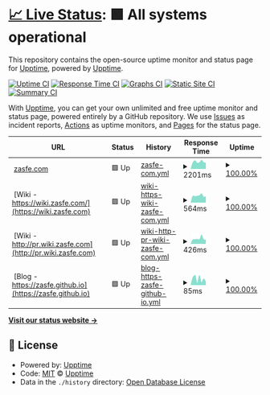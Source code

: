 # [📈 Live Status](https://demo.upptime.js.org): <!--live status--> **🟩 All systems operational**

This repository contains the open-source uptime monitor and status page for [Upptime](https://upptime.js.org), powered by [Upptime](https://github.com/upptime/upptime).

[![Uptime CI](https://github.com/zasfe/upptime2/workflows/Uptime%20CI/badge.svg)](https://github.com/zasfe/upptime2/actions?query=workflow%3A%22Uptime+CI%22)
[![Response Time CI](https://github.com/zasfe/upptime2/workflows/Response%20Time%20CI/badge.svg)](https://github.com/zasfe/upptime2/actions?query=workflow%3A%22Response+Time+CI%22)
[![Graphs CI](https://github.com/zasfe/upptime2/workflows/Graphs%20CI/badge.svg)](https://github.com/zasfe/upptime2/actions?query=workflow%3A%22Graphs+CI%22)
[![Static Site CI](https://github.com/zasfe/upptime2/workflows/Static%20Site%20CI/badge.svg)](https://github.com/zasfe/upptime2/actions?query=workflow%3A%22Static+Site+CI%22)
[![Summary CI](https://github.com/zasfe/upptime2/workflows/Summary%20CI/badge.svg)](https://github.com/zasfe/upptime2/actions?query=workflow%3A%22Summary+CI%22)

With [Upptime](https://upptime.js.org), you can get your own unlimited and free uptime monitor and status page, powered entirely by a GitHub repository. We use [Issues](https://github.com/upptime/upptime/issues) as incident reports, [Actions](https://github.com/zasfe/upptime2/actions) as uptime monitors, and [Pages](https://demo.upptime.js.org) for the status page.

<!--start: status pages-->
<!-- This summary is generated by Upptime (https://github.com/upptime/upptime) -->
<!-- Do not edit this manually, your changes will be overwritten -->
<!-- prettier-ignore -->
| URL | Status | History | Response Time | Uptime |
| --- | ------ | ------- | ------------- | ------ |
| <img alt="" src="https://zasfe.github.io/assets/logo.ico/favicon.ico" height="13"> [zasfe.com](https://zasfe.com) | 🟩 Up | [zasfe-com.yml](https://github.com/zasfe/upptime2/commits/HEAD/history/zasfe-com.yml) | <details><summary><img alt="Response time graph" src="./graphs/zasfe-com/response-time-week.png" height="20"> 2201ms</summary><br><a href="https://upptime.zasfe.com/history/zasfe-com"><img alt="Response time 3108" src="https://img.shields.io/endpoint?url=https%3A%2F%2Fraw.githubusercontent.com%2Fzasfe%2Fupptime2%2FHEAD%2Fapi%2Fzasfe-com%2Fresponse-time.json"></a><br><a href="https://upptime.zasfe.com/history/zasfe-com"><img alt="24-hour response time 2700" src="https://img.shields.io/endpoint?url=https%3A%2F%2Fraw.githubusercontent.com%2Fzasfe%2Fupptime2%2FHEAD%2Fapi%2Fzasfe-com%2Fresponse-time-day.json"></a><br><a href="https://upptime.zasfe.com/history/zasfe-com"><img alt="7-day response time 2201" src="https://img.shields.io/endpoint?url=https%3A%2F%2Fraw.githubusercontent.com%2Fzasfe%2Fupptime2%2FHEAD%2Fapi%2Fzasfe-com%2Fresponse-time-week.json"></a><br><a href="https://upptime.zasfe.com/history/zasfe-com"><img alt="30-day response time 2147" src="https://img.shields.io/endpoint?url=https%3A%2F%2Fraw.githubusercontent.com%2Fzasfe%2Fupptime2%2FHEAD%2Fapi%2Fzasfe-com%2Fresponse-time-month.json"></a><br><a href="https://upptime.zasfe.com/history/zasfe-com"><img alt="1-year response time 3108" src="https://img.shields.io/endpoint?url=https%3A%2F%2Fraw.githubusercontent.com%2Fzasfe%2Fupptime2%2FHEAD%2Fapi%2Fzasfe-com%2Fresponse-time-year.json"></a></details> | <details><summary><a href="https://upptime.zasfe.com/history/zasfe-com">100.00%</a></summary><a href="https://upptime.zasfe.com/history/zasfe-com"><img alt="All-time uptime 99.96%" src="https://img.shields.io/endpoint?url=https%3A%2F%2Fraw.githubusercontent.com%2Fzasfe%2Fupptime2%2FHEAD%2Fapi%2Fzasfe-com%2Fuptime.json"></a><br><a href="https://upptime.zasfe.com/history/zasfe-com"><img alt="24-hour uptime 100.00%" src="https://img.shields.io/endpoint?url=https%3A%2F%2Fraw.githubusercontent.com%2Fzasfe%2Fupptime2%2FHEAD%2Fapi%2Fzasfe-com%2Fuptime-day.json"></a><br><a href="https://upptime.zasfe.com/history/zasfe-com"><img alt="7-day uptime 100.00%" src="https://img.shields.io/endpoint?url=https%3A%2F%2Fraw.githubusercontent.com%2Fzasfe%2Fupptime2%2FHEAD%2Fapi%2Fzasfe-com%2Fuptime-week.json"></a><br><a href="https://upptime.zasfe.com/history/zasfe-com"><img alt="30-day uptime 100.00%" src="https://img.shields.io/endpoint?url=https%3A%2F%2Fraw.githubusercontent.com%2Fzasfe%2Fupptime2%2FHEAD%2Fapi%2Fzasfe-com%2Fuptime-month.json"></a><br><a href="https://upptime.zasfe.com/history/zasfe-com"><img alt="1-year uptime 99.96%" src="https://img.shields.io/endpoint?url=https%3A%2F%2Fraw.githubusercontent.com%2Fzasfe%2Fupptime2%2FHEAD%2Fapi%2Fzasfe-com%2Fuptime-year.json"></a></details>
| <img alt="" src="https://zasfe.github.io/assets/logo.ico/favicon.ico" height="13"> [Wiki - https://wiki.zasfe.com/](https://wiki.zasfe.com) | 🟩 Up | [wiki-https-wiki-zasfe-com.yml](https://github.com/zasfe/upptime2/commits/HEAD/history/wiki-https-wiki-zasfe-com.yml) | <details><summary><img alt="Response time graph" src="./graphs/wiki-https-wiki-zasfe-com/response-time-week.png" height="20"> 564ms</summary><br><a href="https://upptime.zasfe.com/history/wiki-https-wiki-zasfe-com"><img alt="Response time 567" src="https://img.shields.io/endpoint?url=https%3A%2F%2Fraw.githubusercontent.com%2Fzasfe%2Fupptime2%2FHEAD%2Fapi%2Fwiki-https-wiki-zasfe-com%2Fresponse-time.json"></a><br><a href="https://upptime.zasfe.com/history/wiki-https-wiki-zasfe-com"><img alt="24-hour response time 667" src="https://img.shields.io/endpoint?url=https%3A%2F%2Fraw.githubusercontent.com%2Fzasfe%2Fupptime2%2FHEAD%2Fapi%2Fwiki-https-wiki-zasfe-com%2Fresponse-time-day.json"></a><br><a href="https://upptime.zasfe.com/history/wiki-https-wiki-zasfe-com"><img alt="7-day response time 564" src="https://img.shields.io/endpoint?url=https%3A%2F%2Fraw.githubusercontent.com%2Fzasfe%2Fupptime2%2FHEAD%2Fapi%2Fwiki-https-wiki-zasfe-com%2Fresponse-time-week.json"></a><br><a href="https://upptime.zasfe.com/history/wiki-https-wiki-zasfe-com"><img alt="30-day response time 550" src="https://img.shields.io/endpoint?url=https%3A%2F%2Fraw.githubusercontent.com%2Fzasfe%2Fupptime2%2FHEAD%2Fapi%2Fwiki-https-wiki-zasfe-com%2Fresponse-time-month.json"></a><br><a href="https://upptime.zasfe.com/history/wiki-https-wiki-zasfe-com"><img alt="1-year response time 567" src="https://img.shields.io/endpoint?url=https%3A%2F%2Fraw.githubusercontent.com%2Fzasfe%2Fupptime2%2FHEAD%2Fapi%2Fwiki-https-wiki-zasfe-com%2Fresponse-time-year.json"></a></details> | <details><summary><a href="https://upptime.zasfe.com/history/wiki-https-wiki-zasfe-com">100.00%</a></summary><a href="https://upptime.zasfe.com/history/wiki-https-wiki-zasfe-com"><img alt="All-time uptime 99.98%" src="https://img.shields.io/endpoint?url=https%3A%2F%2Fraw.githubusercontent.com%2Fzasfe%2Fupptime2%2FHEAD%2Fapi%2Fwiki-https-wiki-zasfe-com%2Fuptime.json"></a><br><a href="https://upptime.zasfe.com/history/wiki-https-wiki-zasfe-com"><img alt="24-hour uptime 100.00%" src="https://img.shields.io/endpoint?url=https%3A%2F%2Fraw.githubusercontent.com%2Fzasfe%2Fupptime2%2FHEAD%2Fapi%2Fwiki-https-wiki-zasfe-com%2Fuptime-day.json"></a><br><a href="https://upptime.zasfe.com/history/wiki-https-wiki-zasfe-com"><img alt="7-day uptime 100.00%" src="https://img.shields.io/endpoint?url=https%3A%2F%2Fraw.githubusercontent.com%2Fzasfe%2Fupptime2%2FHEAD%2Fapi%2Fwiki-https-wiki-zasfe-com%2Fuptime-week.json"></a><br><a href="https://upptime.zasfe.com/history/wiki-https-wiki-zasfe-com"><img alt="30-day uptime 100.00%" src="https://img.shields.io/endpoint?url=https%3A%2F%2Fraw.githubusercontent.com%2Fzasfe%2Fupptime2%2FHEAD%2Fapi%2Fwiki-https-wiki-zasfe-com%2Fuptime-month.json"></a><br><a href="https://upptime.zasfe.com/history/wiki-https-wiki-zasfe-com"><img alt="1-year uptime 99.98%" src="https://img.shields.io/endpoint?url=https%3A%2F%2Fraw.githubusercontent.com%2Fzasfe%2Fupptime2%2FHEAD%2Fapi%2Fwiki-https-wiki-zasfe-com%2Fuptime-year.json"></a></details>
| <img alt="" src="https://zasfe.github.io/assets/logo.ico/favicon.ico" height="13"> [Wiki - http://pr.wiki.zasfe.com](http://pr.wiki.zasfe.com) | 🟩 Up | [wiki-http-pr-wiki-zasfe-com.yml](https://github.com/zasfe/upptime2/commits/HEAD/history/wiki-http-pr-wiki-zasfe-com.yml) | <details><summary><img alt="Response time graph" src="./graphs/wiki-http-pr-wiki-zasfe-com/response-time-week.png" height="20"> 426ms</summary><br><a href="https://upptime.zasfe.com/history/wiki-http-pr-wiki-zasfe-com"><img alt="Response time 421" src="https://img.shields.io/endpoint?url=https%3A%2F%2Fraw.githubusercontent.com%2Fzasfe%2Fupptime2%2FHEAD%2Fapi%2Fwiki-http-pr-wiki-zasfe-com%2Fresponse-time.json"></a><br><a href="https://upptime.zasfe.com/history/wiki-http-pr-wiki-zasfe-com"><img alt="24-hour response time 508" src="https://img.shields.io/endpoint?url=https%3A%2F%2Fraw.githubusercontent.com%2Fzasfe%2Fupptime2%2FHEAD%2Fapi%2Fwiki-http-pr-wiki-zasfe-com%2Fresponse-time-day.json"></a><br><a href="https://upptime.zasfe.com/history/wiki-http-pr-wiki-zasfe-com"><img alt="7-day response time 426" src="https://img.shields.io/endpoint?url=https%3A%2F%2Fraw.githubusercontent.com%2Fzasfe%2Fupptime2%2FHEAD%2Fapi%2Fwiki-http-pr-wiki-zasfe-com%2Fresponse-time-week.json"></a><br><a href="https://upptime.zasfe.com/history/wiki-http-pr-wiki-zasfe-com"><img alt="30-day response time 410" src="https://img.shields.io/endpoint?url=https%3A%2F%2Fraw.githubusercontent.com%2Fzasfe%2Fupptime2%2FHEAD%2Fapi%2Fwiki-http-pr-wiki-zasfe-com%2Fresponse-time-month.json"></a><br><a href="https://upptime.zasfe.com/history/wiki-http-pr-wiki-zasfe-com"><img alt="1-year response time 421" src="https://img.shields.io/endpoint?url=https%3A%2F%2Fraw.githubusercontent.com%2Fzasfe%2Fupptime2%2FHEAD%2Fapi%2Fwiki-http-pr-wiki-zasfe-com%2Fresponse-time-year.json"></a></details> | <details><summary><a href="https://upptime.zasfe.com/history/wiki-http-pr-wiki-zasfe-com">100.00%</a></summary><a href="https://upptime.zasfe.com/history/wiki-http-pr-wiki-zasfe-com"><img alt="All-time uptime 100.00%" src="https://img.shields.io/endpoint?url=https%3A%2F%2Fraw.githubusercontent.com%2Fzasfe%2Fupptime2%2FHEAD%2Fapi%2Fwiki-http-pr-wiki-zasfe-com%2Fuptime.json"></a><br><a href="https://upptime.zasfe.com/history/wiki-http-pr-wiki-zasfe-com"><img alt="24-hour uptime 100.00%" src="https://img.shields.io/endpoint?url=https%3A%2F%2Fraw.githubusercontent.com%2Fzasfe%2Fupptime2%2FHEAD%2Fapi%2Fwiki-http-pr-wiki-zasfe-com%2Fuptime-day.json"></a><br><a href="https://upptime.zasfe.com/history/wiki-http-pr-wiki-zasfe-com"><img alt="7-day uptime 100.00%" src="https://img.shields.io/endpoint?url=https%3A%2F%2Fraw.githubusercontent.com%2Fzasfe%2Fupptime2%2FHEAD%2Fapi%2Fwiki-http-pr-wiki-zasfe-com%2Fuptime-week.json"></a><br><a href="https://upptime.zasfe.com/history/wiki-http-pr-wiki-zasfe-com"><img alt="30-day uptime 100.00%" src="https://img.shields.io/endpoint?url=https%3A%2F%2Fraw.githubusercontent.com%2Fzasfe%2Fupptime2%2FHEAD%2Fapi%2Fwiki-http-pr-wiki-zasfe-com%2Fuptime-month.json"></a><br><a href="https://upptime.zasfe.com/history/wiki-http-pr-wiki-zasfe-com"><img alt="1-year uptime 100.00%" src="https://img.shields.io/endpoint?url=https%3A%2F%2Fraw.githubusercontent.com%2Fzasfe%2Fupptime2%2FHEAD%2Fapi%2Fwiki-http-pr-wiki-zasfe-com%2Fuptime-year.json"></a></details>
| <img alt="" src="https://zasfe.github.io/assets/logo.ico/favicon.ico" height="13"> [Blog - https://zasfe.github.io](https://zasfe.github.io) | 🟩 Up | [blog-https-zasfe-github-io.yml](https://github.com/zasfe/upptime2/commits/HEAD/history/blog-https-zasfe-github-io.yml) | <details><summary><img alt="Response time graph" src="./graphs/blog-https-zasfe-github-io/response-time-week.png" height="20"> 85ms</summary><br><a href="https://upptime.zasfe.com/history/blog-https-zasfe-github-io"><img alt="Response time 102" src="https://img.shields.io/endpoint?url=https%3A%2F%2Fraw.githubusercontent.com%2Fzasfe%2Fupptime2%2FHEAD%2Fapi%2Fblog-https-zasfe-github-io%2Fresponse-time.json"></a><br><a href="https://upptime.zasfe.com/history/blog-https-zasfe-github-io"><img alt="24-hour response time 46" src="https://img.shields.io/endpoint?url=https%3A%2F%2Fraw.githubusercontent.com%2Fzasfe%2Fupptime2%2FHEAD%2Fapi%2Fblog-https-zasfe-github-io%2Fresponse-time-day.json"></a><br><a href="https://upptime.zasfe.com/history/blog-https-zasfe-github-io"><img alt="7-day response time 85" src="https://img.shields.io/endpoint?url=https%3A%2F%2Fraw.githubusercontent.com%2Fzasfe%2Fupptime2%2FHEAD%2Fapi%2Fblog-https-zasfe-github-io%2Fresponse-time-week.json"></a><br><a href="https://upptime.zasfe.com/history/blog-https-zasfe-github-io"><img alt="30-day response time 87" src="https://img.shields.io/endpoint?url=https%3A%2F%2Fraw.githubusercontent.com%2Fzasfe%2Fupptime2%2FHEAD%2Fapi%2Fblog-https-zasfe-github-io%2Fresponse-time-month.json"></a><br><a href="https://upptime.zasfe.com/history/blog-https-zasfe-github-io"><img alt="1-year response time 102" src="https://img.shields.io/endpoint?url=https%3A%2F%2Fraw.githubusercontent.com%2Fzasfe%2Fupptime2%2FHEAD%2Fapi%2Fblog-https-zasfe-github-io%2Fresponse-time-year.json"></a></details> | <details><summary><a href="https://upptime.zasfe.com/history/blog-https-zasfe-github-io">100.00%</a></summary><a href="https://upptime.zasfe.com/history/blog-https-zasfe-github-io"><img alt="All-time uptime 100.00%" src="https://img.shields.io/endpoint?url=https%3A%2F%2Fraw.githubusercontent.com%2Fzasfe%2Fupptime2%2FHEAD%2Fapi%2Fblog-https-zasfe-github-io%2Fuptime.json"></a><br><a href="https://upptime.zasfe.com/history/blog-https-zasfe-github-io"><img alt="24-hour uptime 100.00%" src="https://img.shields.io/endpoint?url=https%3A%2F%2Fraw.githubusercontent.com%2Fzasfe%2Fupptime2%2FHEAD%2Fapi%2Fblog-https-zasfe-github-io%2Fuptime-day.json"></a><br><a href="https://upptime.zasfe.com/history/blog-https-zasfe-github-io"><img alt="7-day uptime 100.00%" src="https://img.shields.io/endpoint?url=https%3A%2F%2Fraw.githubusercontent.com%2Fzasfe%2Fupptime2%2FHEAD%2Fapi%2Fblog-https-zasfe-github-io%2Fuptime-week.json"></a><br><a href="https://upptime.zasfe.com/history/blog-https-zasfe-github-io"><img alt="30-day uptime 100.00%" src="https://img.shields.io/endpoint?url=https%3A%2F%2Fraw.githubusercontent.com%2Fzasfe%2Fupptime2%2FHEAD%2Fapi%2Fblog-https-zasfe-github-io%2Fuptime-month.json"></a><br><a href="https://upptime.zasfe.com/history/blog-https-zasfe-github-io"><img alt="1-year uptime 100.00%" src="https://img.shields.io/endpoint?url=https%3A%2F%2Fraw.githubusercontent.com%2Fzasfe%2Fupptime2%2FHEAD%2Fapi%2Fblog-https-zasfe-github-io%2Fuptime-year.json"></a></details>

<!--end: status pages-->

[**Visit our status website →**](https://demo.upptime.js.org)

## 📄 License

- Powered by: [Upptime](https://github.com/upptime/upptime)
- Code: [MIT](./LICENSE) © [Upptime](https://upptime.js.org)
- Data in the `./history` directory: [Open Database License](https://opendatacommons.org/licenses/odbl/1-0/)
